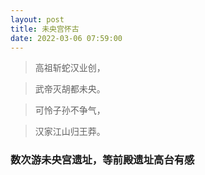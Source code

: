 ```yaml
---
layout: post
title: 未央宫怀古
date: 2022-03-06 07:59:00
---
```



> 高祖斩蛇汉业创，

> 武帝灭胡都未央。

> 可怜子孙不争气，

> 汉家江山归王莽。


### 数次游未央宫遗址，等前殿遗址高台有感